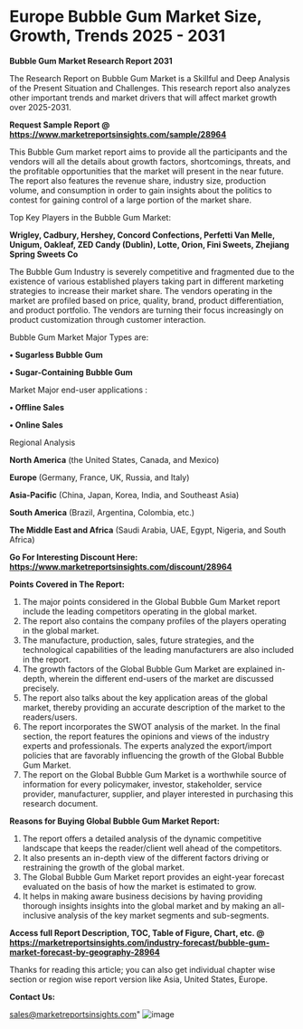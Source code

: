 # Europe Bubble Gum Market Size, Growth, Trends 2025 - 2031

<strong>Bubble Gum Market Research Report 2031</strong>

The Research Report on Bubble Gum Market is a Skillful and Deep Analysis of the Present Situation and Challenges. This research report also analyzes other important trends and market drivers that will affect market growth over 2025-2031.

<strong>Request Sample Report @ <a href=https://www.marketreportsinsights.com/sample/28964>https://www.marketreportsinsights.com/sample/28964</a></strong>

This Bubble Gum market report aims to provide all the participants and the vendors will all the details about growth factors, shortcomings, threats, and the profitable opportunities that the market will present in the near future. The report also features the revenue share, industry size, production volume, and consumption in order to gain insights about the politics to contest for gaining control of a large portion of the market share.

Top Key Players in the Bubble Gum Market:

<strong>Wrigley, Cadbury, Hershey, Concord Confections, Perfetti Van Melle, Unigum, Oakleaf, ZED Candy (Dublin), Lotte, Orion, Fini Sweets, Zhejiang Spring Sweets Co</strong>

The Bubble Gum Industry is severely competitive and fragmented due to the existence of various established players taking part in different marketing strategies to increase their market share. The vendors operating in the market are profiled based on price, quality, brand, product differentiation, and product portfolio. The vendors are turning their focus increasingly on product customization through customer interaction.

Bubble Gum Market Major Types are:

<strong>• Sugarless Bubble Gum

• Sugar-Containing Bubble Gum</strong>

Market Major end-user applications :

<strong>• Offline Sales

• Online Sales</strong>

Regional Analysis

</u><strong><b>North America</b></strong> (the United States, Canada, and Mexico)

<strong><b>Europe </b></strong>(Germany, France, UK, Russia, and Italy)

<strong><b>Asia-Pacific</b></strong> (China, Japan, Korea, India, and Southeast Asia)

<strong><b>South America</b></strong> (Brazil, Argentina, Colombia, etc.)

<strong><b>The Middle East and Africa</b></strong> (Saudi Arabia, UAE, Egypt, Nigeria, and South Africa)

<strong>Go For Interesting Discount Here: <a href=https://www.marketreportsinsights.com/discount/28964>https://www.marketreportsinsights.com/discount/28964</a></strong>

<strong>Points Covered in The Report:</strong>
<ol>
  <li>The major points considered in the Global Bubble Gum Market report include the leading competitors operating in the global market.</li>
  <li>The report also contains the company profiles of the players operating in the global market.</li>
  <li>The manufacture, production, sales, future strategies, and the technological capabilities of the leading manufacturers are also included in the report.</li>
  <li>The growth factors of the Global Bubble Gum Market are explained in-depth, wherein the different end-users of the market are discussed precisely.</li>
  <li>The report also talks about the key application areas of the global market, thereby providing an accurate description of the market to the readers/users.</li>
  <li>The report incorporates the SWOT analysis of the market. In the final section, the report features the opinions and views of the industry experts and professionals. The experts analyzed the export/import policies that are favorably influencing the growth of the Global Bubble Gum Market.</li>
  <li>The report on the Global Bubble Gum Market is a worthwhile source of information for every policymaker, investor, stakeholder, service provider, manufacturer, supplier, and player interested in purchasing this research document.</li>
</ol>
<strong>Reasons for Buying Global Bubble Gum Market Report:</strong>

<ol>
  <li>The report offers a detailed analysis of the dynamic competitive landscape that keeps the reader/client well ahead of the competitors.</li>
  <li>It also presents an in-depth view of the different factors driving or restraining the growth of the global market.</li>
  <li>The Global Bubble Gum Market report provides an eight-year forecast evaluated on the basis of how the market is estimated to grow.</li>
  <li>It helps in making aware business decisions by having providing thorough insights insights into the global market and by making an all-inclusive analysis of the key market segments and sub-segments.</li>
</ol>
<strong>Access full Report Description, TOC, Table of Figure, Chart, etc. @ <a href=https://marketreportsinsights.com/industry-forecast/bubble-gum-market-forecast-by-geography-28964>https://marketreportsinsights.com/industry-forecast/bubble-gum-market-forecast-by-geography-28964</a></strong>


Thanks for reading this article; you can also get individual chapter wise section or region wise report version like Asia, United States, Europe.

<strong>Contact Us:</strong>

sales@marketreportsinsights.com"
![image](https://github.com/user-attachments/assets/099e6164-e416-47c2-9c51-ca94e561804a)
